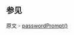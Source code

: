 ## 参见

原文 - [passwordPrompt()]( https://docs.mongodb.com/manual/reference/method/passwordPrompt/ )

